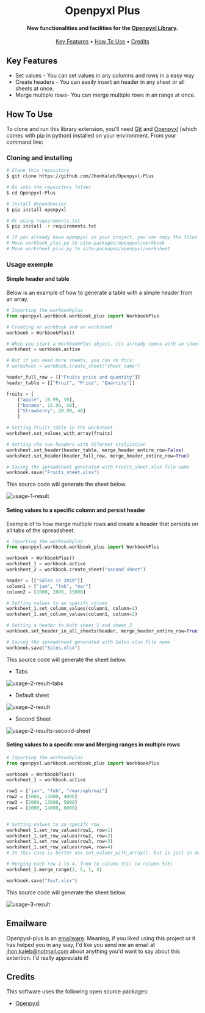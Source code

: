 <h1 align="center">
  Openpyxl Plus
  <br>
</h1>

<h4 align="center">New functionalities and facilities for the <a href="https://openpyxl.readthedocs.io/en/stable/tutorial.html target="_blank">Openpyxl Library</a>.</h4>

<p align="center">
  <a href="#key-features">Key Features</a> •
  <a href="#how-to-use">How To Use</a> •
  <a href="#credits">Credits</a>
</p>

## Key Features

* Set values - You can set values in any columns and rows in a easy way
* Create headers - You can easily insert an header in any sheet or all sheets at once.
* Merge multiple rows- You can merge multiple rows in an range at once.

## How To Use

To clone and run this library extension, you'll need [Git](https://git-scm.com) and [Openpyxl](https://pypi.org/project/openpyxl/) (which comes with pip in python) installed on your environment. From your command line:

### Cloning and installing

```bash
# Clone this repository
$ git clone https://github.com/JhonKaleb/Openpyxl-Plus

# Go into the repository folder
$ cd Openpyxl-Plus

# Install dependencies
$ pip install openpyxl

# Or using requirements.txt
$ pip install -r requirements.txt

# If you already have openpyxl in your project, you can copy the files in this repository folder to your openpyxl library folder:
# Move workbook_plus.py to site-packages/openpyxl/workbook
# Move worksheet_plus.py to site-packages/openpyxl/worksheet
```

### Usage exemple
#### Simple header and table
Below is an example of how to generate a table with a simple header from an array.

``` Python
# Importing the workbookplus
from openpyxl.workbook.workbook_plus import WorkbookPlus

# Creating an workbook and an worksheet
workbook = WorkbookPlus()

# When you start a WorkbookPlus object, its already comes with an sheet
worksheet = workbook.active

# But if you need more sheets, you can do this:
# worksheet = workbook.create_sheet("sheet name")

header_full_row = [["Fruits price and quantity"]]
header_table = [["Fruit", "Price", "Quantity"]]

fruits = [
    ["apple", 10.99, 50],
    ["banana", 15.99, 30],
    ["Strawberry", 20.99, 40]
    ]

# Setting fruits table in the worksheet
worksheet.set_values_with_array(fruits)

# Setting the two headers with diferent stylization
worksheet.set_header(header_table, merge_header_entire_row=False)
worksheet.set_header(header_full_row, merge_header_entire_row=True)

# Saving the spreadsheet generated with Fruits_sheet.xlsx file name
workbook.save("Fruits_sheet.xlsx")

```
This source code will generate the sheet below.

![usage-1-result](https://github.com/JhonKaleb/utils-repository/blob/main/openpyxl-plus/usage-1-result.png)

#### Seting values to a specific column and persist header

Exemple of to how merge multiple rows and create a header that persists on all tabs of the spreadsheet.
``` Python
# Importing the workbookplus
from openpyxl.workbook.workbook_plus import WorkbookPlus

workbook = WorkbookPlus()
worksheet_1 = workbook.active
worksheet_2 = workbook.create_sheet("second sheet")

header = [["Sales in 2019"]]
column1 = ["jan", "feb", "mar"]
column2 = [1000, 2000, 15000]

# Setting values to an specifc column
worksheet_1.set_column_values(column1, column=1)
worksheet_1.set_column_values(column1, column=2)

# Setting a header to both sheet_1 and sheet_2
workbook.set_header_in_all_sheets(header, merge_header_entire_row=True)

# Saving the spreadsheet generated with Sales.xlsx file name
workbook.save("Sales.xlsx")
```
This source code will generate the sheet below.

* Tabs

![usage-2-result-tabs](https://github.com/JhonKaleb/utils-repository/blob/main/openpyxl-plus/usage-2-result-tabs.png)

* Default sheet

![usage-2-result](https://github.com/JhonKaleb/utils-repository/blob/main/openpyxl-plus/usage-2-result.png)

* Second Sheet

![usage-2-results-second-sheet](https://github.com/JhonKaleb/utils-repository/blob/main/openpyxl-plus/usage-2-results-second-sheet.png)


#### Seting values to a specifc row and Merging ranges in multiple rows
``` Python
# Importing the workbookplus
from openpyxl.workbook.workbook_plus import WorkbookPlus

workbook = WorkbookPlus()
worksheet_1 = workbook.active

row1 = ["jan", "feb", "/mar/aph/mai"]
row2 = [1000, 12000, 4000]
row3 = [2000, 13000, 5000]
row4 = [3000, 14000, 6000]


# Setting values to an specifc row
worksheet_1.set_row_values(row1, row=1)
worksheet_1.set_row_values(row2, row=2)
worksheet_1.set_row_values(row3, row=3)
worksheet_1.set_row_values(row4, row=4)
# In this case is better use set_values_with_array(), but is just an method example :D

# Merging each row 1 to 4, from te column 3(C) to column 5(E)
worksheet_1.merge_range(3, 5, 1, 4)

workbook.save("test.xlsx")
```
This source code will generate the sheet below.

![usage-3-result](https://github.com/JhonKaleb/utils-repository/blob/main/openpyxl-plus/usage-3-result.png)


## Emailware

Openpyxl-plus is an [emailware](https://en.wiktionary.org/wiki/emailware). Meaning, if you liked using this project or it has helped you in any way, I'd like you send me an email at <jhon.kaleb@hotmail.com> about anything you'd want to say about this extention. I'd really appreciate it!

## Credits

This software uses the following open source packages:

- [Openpyxl](https://openpyxl.readthedocs.io/en/stable/)
